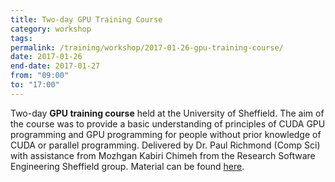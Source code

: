 ```yaml
---
title: Two-day GPU Training Course
category: workshop
tags:
permalink: /training/workshop/2017-01-26-gpu-training-course/
date: 2017-01-26
end-date: 2017-01-27
from: "09:00"
to: "17:00"
---
```



Two-day **GPU training course** held at the University of Sheffield. The aim of the course was to provide a basic understanding of principles of CUDA GPU programming and GPU programming for people without prior knowledge of CUDA or parallel programming.  Delivered by Dr. Paul Richmond (Comp Sci) with assistance from Mozhgan Kabiri Chimeh from the Research Software Engineering Sheffield group. Material can be found [here](https://gpucomputing.shef.ac.uk/education/cuda/).